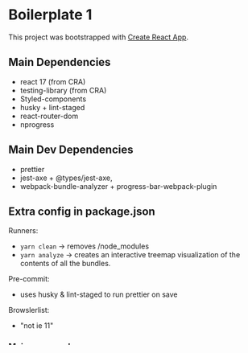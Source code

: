 # Boilerplate 1

This project was bootstrapped with [Create React App](https://github.com/facebook/create-react-app).

## Main Dependencies
- react 17 (from CRA)
- testing-library (from CRA)
- Styled-components
- husky + lint-staged
- react-router-dom
- nprogress

## Main Dev Dependencies
- prettier
- jest-axe + @types/jest-axe,
- webpack-bundle-analyzer + progress-bar-webpack-plugin

## Extra config in package.json
Runners:
- `yarn clean` -> removes /node_modules
- `yarn analyze` -> creates an interactive treemap visualization of the contents of all the bundles.

Pre-commit:
- uses husky & lint-staged to run prettier on save

Browslerlist:
- "not ie 11"

### Main commands
- `yarn start` -> runs the app in the development mode.
- `yarn test` -> launches the test runner in the interactive watch mode.
- `yarn build` -> builds the app for production to the `build` folder.
It correctly bundles React in production mode and optimizes the build for the best performance.

The build is minified and the filenames include the hashes.\
Your app is ready to be deployed!

See the section about [deployment](https://facebook.github.io/create-react-app/docs/deployment) for more information.
